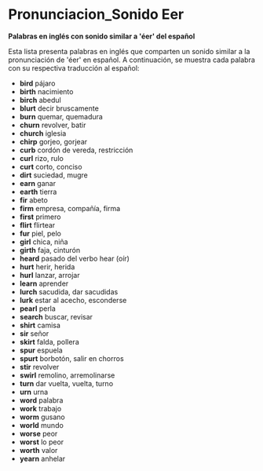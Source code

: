 # Pronunciacion_Sonido Eer



**Palabras en inglés con sonido similar a 'éer' del español**

Esta lista presenta palabras en inglés que comparten un sonido similar a la pronunciación de 'éer' en español.  A continuación, se muestra cada palabra con su respectiva traducción al español:

*   **bird**    pájaro
*   **birth**    nacimiento
*   **birch**    abedul
*   **blurt**    decir bruscamente
*   **burn**    quemar, quemadura
*   **churn**    revolver, batir
*   **church**    iglesia
*   **chirp**    gorjeo, gorjear
*   **curb**    cordón de vereda, restricción
*   **curl**    rizo, rulo
*   **curt**    corto, conciso
*   **dirt**    suciedad, mugre
*   **earn**    ganar
*   **earth**    tierra
*   **fir**    abeto
*   **firm**    empresa, compañía, firma
*   **first**    primero
*   **flirt**    flirtear
*   **fur**    piel, pelo
*   **girl**    chica, niña
*   **girth**    faja, cinturón
*   **heard**    pasado del verbo hear (oír)
*   **hurt**    herir, herida
*   **hurl**    lanzar, arrojar
*   **learn**    aprender
*   **lurch**    sacudida, dar sacudidas
*   **lurk**    estar al acecho, esconderse
*   **pearl**    perla
*   **search**    buscar, revisar
*   **shirt**    camisa
*   **sir**    señor
*   **skirt**    falda, pollera
*   **spur**    espuela
*   **spurt**    borbotón, salir en chorros
*   **stir**    revolver
*   **swirl**    remolino, arremolinarse
*   **turn**    dar vuelta, vuelta, turno
*   **urn**    urna
*   **word**    palabra
*   **work**    trabajo
*   **worm**    gusano
*   **world**    mundo
*   **worse**    peor
*   **worst**    lo peor
*   **worth**    valor
*   **yearn**    anhelar

